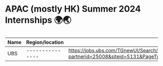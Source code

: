 # APAC (mostly HK) Summer 2024 Internships 🌍🌏

##

| Name | Region/location | Link                                                                                                                                                                | Deadline | Progress |
| ---- | --------------- | ------------------------------------------------------------------------------------------------------------------------------------------------------------------- | -------- | -------- |
| UBS  | --------------- | https://jobs.ubs.com/TGnewUI/Search/home/HomeWithPreLoad?partnerid=25008&siteid=5131&PageType=searchResults&SearchType=linkquery&LinkID=6558#jobDetails=278404_5131 | -------- | -------- |
